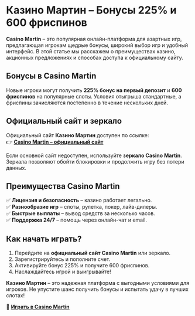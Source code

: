 # **Казино Мартин – Бонусы 225% и 600 фриспинов**  

**Casino Martin** – это популярная онлайн-платформа для азартных игр, предлагающая игрокам щедрые бонусы, широкий выбор игр и удобный интерфейс. В этой статье мы расскажем о преимуществах казино, акционных предложениях и способах доступа к официальному сайту.  

## **Бонусы в Casino Martin**  
Новые игроки могут получить **225% бонус на первый депозит** и **600 фриспинов** на популярные слоты. Условия отыгрыша стандартные, а фриспины зачисляются постепенно в течение нескольких дней.  

## **Официальный сайт и зеркало**  
Официальный сайт **Казино Мартин** доступен по ссылке:  
👉 **[Casino Martin – официальный сайт](https://megaways1.com/ce3eca28a)**  

Если основной сайт недоступен, используйте **зеркало Casino Martin**. Зеркала позволяют обойти блокировки и продолжить игру без потери данных.  

## **Преимущества Casino Martin**  
✅ **Лицензия и безопасность** – казино работает легально.  
✅ **Разнообразие игр** – слоты, рулетка, покер, лайв-дилеры.  
✅ **Быстрые выплаты** – вывод средств за несколько часов.  
✅ **Поддержка 24/7** – помощь через онлайн-чат и email.  

## **Как начать играть?**  
1. Перейдите на **официальный сайт Casino Martin** или зеркало.  
2. Зарегистрируйтесь и пополните счет.  
3. Активируйте бонус 225% и получите 600 фриспинов.  
4. Наслаждайтесь игрой и выигрывайте!  

**Казино Мартин** – это надежная платформа с выгодными условиями для игроков. Не упустите шанс получить бонусы и испытать удачу в лучших слотах!  

🔗 **[Играть в Casino Martin](https://megaways1.com/ce3eca28a)**
